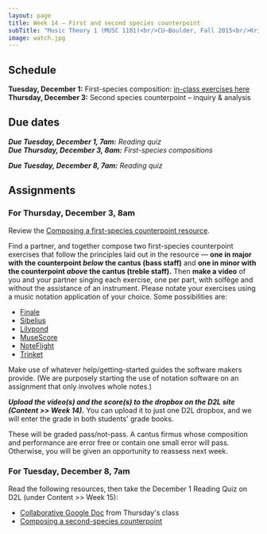 ```yaml
---
layout: page
title: Week 14 – First and second species counterpoint
subTitle: "Music Theory 1 (MUSC 1101)<br/>CU–Boulder, Fall 2015<br/>Kris Shaffer, Ph.D. – instructor"
image: watch.jpg
---
```


## Schedule

**Tuesday, December 1:** First-species composition: [in-class exercises here](/CFExercises)  
**Thursday, December 3:** Second species counterpoint – inquiry & analysis

## Due dates

***Due Tuesday, December 1, 7am:*** *Reading quiz*   
***Due Thursday, December 3, 8am:*** *First-species compositions*   

***Due Tuesday, December 8, 7am:*** *Reading quiz*   


## Assignments

### For Thursday, December 3, 8am

Review the [Composing a first-species counterpoint resource](http://openmusictheory.com/firstSpecies.html).

Find a partner, and together compose two first-species counterpoint exercises that follow the principles laid out in the resource — **one in major with the counterpoint *below* the cantus (bass staff)** and **one in minor with the counterpoint *above* the cantus (treble staff).** Then **make a video** of you and your partner singing each exercise, one per part, with solfège and without the assistance of an instrument. Please notate your exercises using a music notation application of your choice. Some possibilities are:

- [Finale](http://finalemusic.com)  
- [Sibelius](http://sibelius.com)  
- [Lilypond](http://lilypond.org)  
- [MuseScore](http://musescore.org)  
- [NoteFlight](http://noteflight.com)  
- [Trinket](http://openmusictheory.com/trinket.html)  

Make use of whatever help/getting-started guides the software makers provide. (We are purposely starting the use of notation software on an assignment that only involves whole notes.)

***Upload the video(s) and the score(s) to the dropbox on the D2L site (Content >> Week 14).*** You can upload it to just one D2L dropbox, and we will enter the grade in both students' grade books.

These will be graded pass/not-pass. A cantus firmus whose composition and performance are error free or contain one small error will pass. Otherwise, you will be given an opportunity to reassess next week.


### For Tuesday, December 8, 7am

Read the following resources, then take the December 1 Reading Quiz on D2L (under Content >> Week 15):

- [Collaborative Google Doc](https://drive.google.com/open?id=1EU5dwkUm6ChoitJlE6rpRKx-JXRX-bDSLeT65dVLKu8) from Thursday's class  
- [Composing a second-species counterpoint](http://openmusictheory.com/secondSpecies.html)  